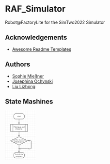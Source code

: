 # RAF_Simulator
Robot@FactoryLite for the SimTwo2022 Simulator

## Acknowledgements

 - [Awesome Readme Templates](https://awesomeopensource.com/project/elangosundar/awesome-README-templates)

## Authors

- [Sophie Mießner](https://www.github.com/sophiemie)
- [Josephina Ochynski](https://www.github.com/josy12345)
- [Liu Lizhong](https://www.github.com/llzlby)

## State Mashines
<img src="/States/main.png" width="20%" height="20%">
